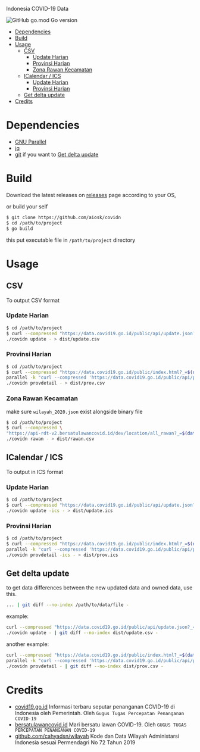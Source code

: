 Indonesia COVID-19 Data

![GitHub go.mod Go version](https://img.shields.io/github/go-mod/go-version/aiosk/covidn)

- [Dependencies](#dependencies)
- [Build](#build)
- [Usage](#usage)
  - [CSV](#csv)
    - [Update Harian](#update-harian)
    - [Provinsi Harian](#provinsi-harian)
    - [Zona Rawan Kecamatan](#zona-rawan-kecamatan)
  - [ICalendar / ICS](#icalendar--ics)
    - [Update Harian](#update-harian-1)
    - [Provinsi Harian](#provinsi-harian-1)
  - [Get delta update](#get-delta-update)
- [Credits](#credits)

# Dependencies
- [GNU Parallel](https://www.gnu.org/software/parallel/)
- [jq](https://stedolan.github.io/jq/)
- [git](https://git-scm.com/) if you want to [Get delta update](#get-delta-update)

# Build

Download the latest releases on [releases](https://github.com/aiosk/covidn/releases) page according to your OS,

or build your self

```sh
$ git clone https://github.com/aiosk/covidn
$ cd /path/to/project
$ go build
```
this put executable file in `/path/to/project` directory

# Usage
## CSV
To output CSV format
### Update Harian
```sh
$ cd /path/to/project
$ curl --compressed "https://data.covid19.go.id/public/api/update.json?_=$(date +%s%3N)" |
./covidn update - > dist/update.csv
```

### Provinsi Harian
```sh
$ cd /path/to/project
$ curl --compressed "https://data.covid19.go.id/public/index.html?_=$(date +%s%3N)" |  ./covidn prov - |
parallel -k "curl --compressed 'https://data.covid19.go.id/public/api/prov_detail_{}.json?_=$(date +%s%3N)'" | jq -s 'flatten' |
./covidn provdetail - > dist/prov.csv
```

### Zona Rawan Kecamatan
make sure `wilayah_2020.json` exist alongside binary file
<!-- ```sh
-H "Host:api-rdt-v2.bersatulawancovid.id" \
-H "Connection:Keep-Alive" \
``` -->

```sh
$ cd /path/to/project
$ curl --compressed \
"https://api-rdt-v2.bersatulawancovid.id/dev/location/all_rawan?_=$(date +%s%3N)" |
./covidn rawan - > dist/rawan.csv
```

## ICalendar / ICS
To output in ICS format
### Update Harian
```sh
$ cd /path/to/project
$ curl --compressed "https://data.covid19.go.id/public/api/update.json?_=$(date +%s%3N)" |
./covidn update -ics - > dist/update.ics
```

### Provinsi Harian
```sh
$ cd /path/to/project
$ curl --compressed "https://data.covid19.go.id/public/index.html?_=$(date +%s%3N)" |  ./covidn prov - |
parallel -k "curl --compressed 'https://data.covid19.go.id/public/api/prov_detail_{}.json?_=$(date +%s%3N)'" | jq -s 'flatten' |
./covidn provdetail -ics - > dist/prov.ics
```
## Get delta update
to get data differences between the new updated data and owned data, use this.
```sh
... | git diff --no-index /path/to/data/file -
```

example:
```sh
curl --compressed "https://data.covid19.go.id/public/api/update.json?_=$(date +%s%3N)" |
./covidn update - | git diff --no-index dist/update.csv -
```

another example:
```sh
curl --compressed "https://data.covid19.go.id/public/index.html?_=$(date +%s%3N)" |  ./covidn prov - |
parallel -k "curl --compressed 'https://data.covid19.go.id/public/api/prov_detail_{}.json?_=$(date +%s%3N)'" | jq -s 'flatten' |
./covidn provdetail - | git diff --no-index dist/prov.csv -
```

# Credits
- [covid19.go.id](https://covid19.go.id/peta-sebaran)
  Informasi terbaru seputar penanganan COVID-19 di Indonesia oleh Pemerintah. Oleh `Gugus Tugas Percepatan Penanganan COVID-19`
- [bersatulawancovid.id](https://www.bersatulawancovid.id/)
  Mari bersatu lawan COVID-19. Oleh `GUGUS TUGAS PERCEPATAN PENANGANAN COVID-19`
- [github.com/cahyadsn/wilayah](https://github.com/cahyadsn/wilayah)
  Kode dan Data Wilayah Administarsi Indonesia sesuai Permendagri No 72 Tahun 2019